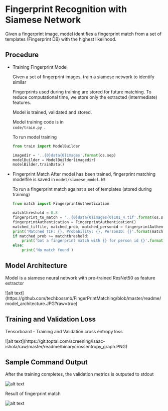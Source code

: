 # Fingerprint Recognition with Siamese Network
Given a fingerprint image, model identifies a fingerprint match from a set of templates (Fingerprint DB) with the highest likelihood.

## Procedure
+ Training Fingerprint  Model<p>
    Given a set of fingerprint images, train a siamese network to identify similar <p>
    Fingerprints used during training are stored for future matching. To reduce computational time, we store only the extracted (intermediate) features. <p>
    Model is trained, validated and stored. <p>
    Model training code is in <code> code/train.py </code>.  <p>
    To run model training <p>
    ```python
    from train import ModelBuilder

    imagedir = '..{0}data{0}images'.format(os.sep)
    modelBuilder = ModelBuilder(imagedir)
    modelBilder.trainData()
    ```
    
    
+ Fingerprint Match
    After model has been trained, fingerprint matching modelfile is saved in <code>model/siamese_model.h5</code><p>
    To run a fingerprint match against a set of templates (stored during training)<p>
    ```python
    from match import FingerprintAuthentication
    
    matchthreshold = 0.8
    fingerprint_to_match = '..{0}data{0}images{0}101_4.tif'.format(os.sep)
    fingerprintAuthentication = FingerprintAuthentication()
    matched_tiffile, matched_prob, matched_personid = fingerprintAuthentication.matchFingerprint(fingerprint_to_match)
    print('Matched TIF: {}, Probability: {}, PersonID: {}'.format(matched_tiffile, matched_prob, matched_personid ))
    if matched_prob >= matchthreshold:
        print('Got a fingerprint match with {} for person id {}'.format(matched_tiffile, matched_personid))
    else:
        print('No match found')
    ```
    
## Model Architecture
Model is a siamese neural network with pre-trained ResNet50 as feature extractor<p>
<p>
![alt text](https://github.com/techbossmb/FingerPrintMatching/blob/master/readme/model_architecture.JPG?raw=true)

## Training and Validation Loss
Tensorboard  - Training and Validation cross entropy loss<p>
<p>
![alt text](https://git.toptal.com/screening/isaac-ishola/raw/master/readme/binarycrossentropy_graph.PNG)

## Sample Command Output
After the training completes, the validation metrics is outputed to stdout <p>
![alt text](https://git.toptal.com/screening/isaac-ishola/raw/master/readme/training_result.PNG)<p>
Result of fingerprint match<p>
![alt text](https://git.toptal.com/screening/isaac-ishola/raw/master/readme/fingerprintmatch_result.PNG)
